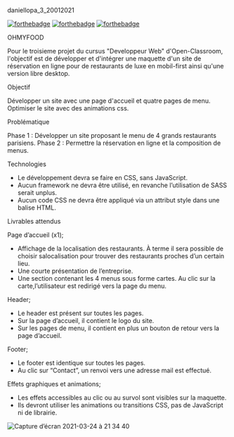 daniellopa_3_20012021


[![forthebadge](https://forthebadge.com/images/badges/uses-html.svg)](https://forthebadge.com)
[![forthebadge](https://forthebadge.com/images/badges/uses-css.svg)](https://forthebadge.com)
[![forthebadge](https://forthebadge.com/images/badges/uses-git.svg)](https://forthebadge.com)

OHMYFOOD

Pour le troisieme projet du cursus "Developpeur Web" d'Open-Classroom, l'objectif est de développer et d'intégrer une maquette d'un site de réservation en ligne pour de restaurants de luxe en mobil-first ainsi qu'une version libre desktop.

Objectif

Développer un site avec une page d'accueil et quatre pages de menu.
Optimiser le site avec des animations css.

Problématique

Phase 1 : Développer un site proposant le menu de 4 grands restaurants parisiens.
Phase 2 : Permettre la réservation en ligne et la composition de menus.

Technologies

- Le développement devra se faire en CSS, sans JavaScript.
- Aucun framework ne devra être utilisé, en revanche l’utilisation de SASS serait unplus.
- Aucun code CSS ne devra être appliqué via un attribut style dans une balise HTML.

Livrables attendus

Page d’accueil (x1);
- Affichage de la localisation des restaurants. À terme il sera possible de choisir salocalisation pour trouver des restaurants proches d’un certain lieu.
- Une courte présentation de l’entreprise.
- Une section contenant les 4 menus sous forme cartes. Au clic sur la carte,l’utilisateur est redirigé vers la page du menu.


Header;
- Le header est présent sur toutes les pages.
- Sur la page d’accueil, il contient le logo du site.
- Sur les pages de menu, il contient en plus un bouton de retour vers la page d’accueil.


Footer;
- Le footer est identique sur toutes les pages.
- Au clic sur “Contact”, un renvoi vers une adresse mail est effectué.


Effets graphiques et animations;
- Les effets accessibles au clic ou au survol sont visibles sur la maquette.
- Ils devront utiliser les animations ou transitions CSS, pas de JavaScript ni de librairie.

![Capture d’écran 2021-03-24 à 21 34 40](https://user-images.githubusercontent.com/73250082/112379949-0e4b0c00-8ce9-11eb-9050-633d699441ef.png)















